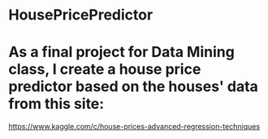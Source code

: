 # HousePricePredictor
# As a final project for Data Mining class, I create a house price predictor based on the houses' data from this site: 
https://www.kaggle.com/c/house-prices-advanced-regression-techniques


